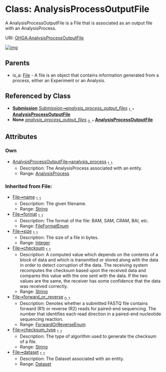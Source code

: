 
# Class: AnalysisProcessOutputFile


A AnalysisProcessOutputFile is a File that is associated as an output file with an AnalysisProcess.

URI: [GHGA:AnalysisProcessOutputFile](https://w3id.org/GHGA/AnalysisProcessOutputFile)


[![img](https://yuml.me/diagram/nofunky;dir:TB/class/[Submission],[File],[Dataset],[AnalysisProcess]<analysis_process%201..1-%20[AnalysisProcessOutputFile&#124;name(i):string;format(i):FileFormatEnum;size(i):integer;checksum(i):string;forward_or_reverse(i):ForwardOrReverseEnum%20%3F;checksum_type(i):string;alias(i):string],[Submission]++-%20analysis_process_output_files%201..*>[AnalysisProcessOutputFile],[Submission]-%20analysis_process_output_files(i)%200..*>[AnalysisProcessOutputFile],[File]^-[AnalysisProcessOutputFile],[AnalysisProcess])](https://yuml.me/diagram/nofunky;dir:TB/class/[Submission],[File],[Dataset],[AnalysisProcess]<analysis_process%201..1-%20[AnalysisProcessOutputFile&#124;name(i):string;format(i):FileFormatEnum;size(i):integer;checksum(i):string;forward_or_reverse(i):ForwardOrReverseEnum%20%3F;checksum_type(i):string;alias(i):string],[Submission]++-%20analysis_process_output_files%201..*>[AnalysisProcessOutputFile],[Submission]-%20analysis_process_output_files(i)%200..*>[AnalysisProcessOutputFile],[File]^-[AnalysisProcessOutputFile],[AnalysisProcess])

## Parents

 *  is_a: [File](File.md) - A file is an object that contains information generated from a process, either an Experiment or an Analysis.

## Referenced by Class

 *  **[Submission](Submission.md)** *[Submission➞analysis_process_output_files](Submission_analysis_process_output_files.md)*  <sub>1..\*</sub>  **[AnalysisProcessOutputFile](AnalysisProcessOutputFile.md)**
 *  **None** *[analysis_process_output_files](analysis_process_output_files.md)*  <sub>0..\*</sub>  **[AnalysisProcessOutputFile](AnalysisProcessOutputFile.md)**

## Attributes


### Own

 * [AnalysisProcessOutputFile➞analysis_process](AnalysisProcessOutputFile_analysis_process.md)  <sub>1..1</sub>
     * Description: The AnalysisProcess associated with an entity.
     * Range: [AnalysisProcess](AnalysisProcess.md)

### Inherited from File:

 * [File➞name](File_name.md)  <sub>1..1</sub>
     * Description: The given filename.
     * Range: [String](types/String.md)
 * [File➞format](File_format.md)  <sub>1..1</sub>
     * Description: The format of the file: BAM, SAM, CRAM, BAI, etc.
     * Range: [FileFormatEnum](FileFormatEnum.md)
 * [File➞size](File_size.md)  <sub>1..1</sub>
     * Description: The size of a file in bytes.
     * Range: [Integer](types/Integer.md)
 * [File➞checksum](File_checksum.md)  <sub>1..1</sub>
     * Description: A computed value which depends on the contents of a block of data and which is transmitted or stored along with the data in order to detect corruption of the data. The receiving system recomputes the checksum based upon the received data and compares this value with the one sent with the data. If the two values are the same, the receiver has some confidence that the data was received correctly.
     * Range: [String](types/String.md)
 * [File➞forward_or_reverse](File_forward_or_reverse.md)  <sub>0..1</sub>
     * Description: Denotes whether a submitted FASTQ file contains forward (R1) or reverse (R2) reads for paired-end sequencing. The number that identifies each read direction in a paired-end nucleotide sequencing reaction.
     * Range: [ForwardOrReverseEnum](ForwardOrReverseEnum.md)
 * [File➞checksum_type](File_checksum_type.md)  <sub>1..1</sub>
     * Description: The type of algorithm used to generate the checksum of a file.
     * Range: [String](types/String.md)
 * [File➞dataset](File_dataset.md)  <sub>1..1</sub>
     * Description: The Dataset associated with an entity.
     * Range: [Dataset](Dataset.md)
